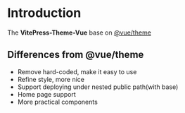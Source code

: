 # Introduction

The **VitePress-Theme-Vue** base on [@vue/theme](https://github.com/vuejs/theme)

## Differences from @vue/theme

- Remove hard-coded, make it easy to use
- Refine style, more nice
- Support deploying under nested public path(with base)
- Home page support
- More practical components
